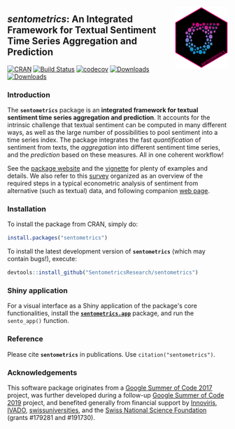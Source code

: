 
<a href='https://www.sentometrics.org'><img src='man/figures/logo.png' align="right" height="138.5"/></a>

## _sentometrics_: An Integrated Framework for Textual Sentiment Time Series Aggregation and Prediction

[![CRAN](http://www.r-pkg.org/badges/version/sentometrics)](https://cran.r-project.org/package=sentometrics)
[![Build Status](https://travis-ci.org/SentometricsResearch/sentometrics.svg?branch=master)](https://travis-ci.org/sborms/sentometrics)
[![codecov](https://codecov.io/github/SentometricsResearch/sentometrics/branch/master/graphs/badge.svg)](https://codecov.io/github/sborms/sentometrics)
[![Downloads](http://cranlogs.r-pkg.org/badges/sentometrics?color=brightgreen)](http://www.r-pkg.org/pkg/sentometrics)
[![Downloads](http://cranlogs.r-pkg.org/badges/grand-total/sentometrics?color=brightgreen)](http://www.r-pkg.org/pkg/sentometrics)
<!--- [![Pending Pull-Requests](http://githubbadges.herokuapp.com/sborms/sentometrics/pulls.svg?style=flat)](https://github.com/sborms/sentometrics/pulls) --->
<!--- [![Github Issues](http://githubbadges.herokuapp.com/sborms/sentometrics/issues.svg)](https://github.com/sborms/sentometrics/issues) --->

### Introduction

The **`sentometrics`** package is an **integrated framework for textual sentiment time series aggregation and prediction**. It accounts for the intrinsic challenge that textual sentiment can be computed in many different ways, as well as the large number of possibilities to pool sentiment into a time series index. The package integrates the fast _quantification_ of sentiment from texts, the _aggregation_ into different sentiment time series, and the _prediction_ based on these measures. All in one coherent workflow!

See the [package website](https://SentometricsResearch.github.io/sentometrics) and the [vignette](https://doi.org/10.2139/ssrn.3067734) for plenty of examples and details. We also refer to this [survey](https://doi.org/10.1111/joes.12370) organized as an overview of the required steps in a typical econometric analysis of sentiment from alternative (such as textual) data, and following companion [web page](https://sborms.github.io/econometrics-meets-sentiment).

### Installation

To install the package from CRAN, simply do:

```R
install.packages("sentometrics")
```

To install the latest development version of **`sentometrics`** (which may contain bugs!), execute:

```R
devtools::install_github("SentometricsResearch/sentometrics")
```

### Shiny application

For a visual interface as a Shiny application of the package's core functionalities, install the [**`sentometrics.app`**](https://github.com/SentometricsResearch/sentometrics.app) package, and run the `sento_app()` function.

### Reference

Please cite **`sentometrics`** in publications. Use `citation("sentometrics")`.

### Acknowledgements

This software package originates from a
[Google Summer of Code 2017](https://github.com/rstats-gsoc/gsoc2017/wiki/Sentometrics:-An-integrated-framework-for-text-based-multivariate-time-series-modeling-and-forecasting) project, was further developed 
during a follow-up [Google Summer of Code 2019](https://github.com/rstats-gsoc/gsoc2019/wiki/sentometrics) project, and benefited generally from financial support by [Innoviris](https://innoviris.brussels), [IVADO](https://www.ivado.ca), [swissuniversities](https://www.swissuniversities.ch), and the [Swiss National Science Foundation](http://www.snf.ch) (grants #179281 and #191730).

